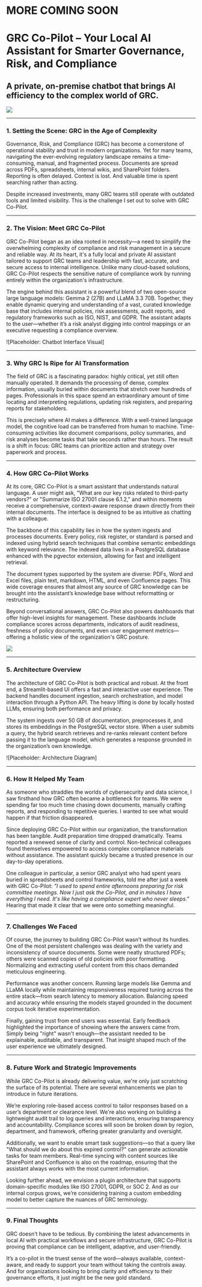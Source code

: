 # MORE COMING SOON

# **GRC Co-Pilot – Your Local AI Assistant for Smarter Governance, Risk, and Compliance** 

## **A private, on-premise chatbot that brings AI efficiency to the complex world of GRC.** 

![](<./images/showcase_high.gif>)

---

### 1. Setting the Scene: GRC in the Age of Complexity

Governance, Risk, and Compliance (GRC) has become a cornerstone of operational stability and trust in modern organizations. Yet for many teams, navigating the ever-evolving regulatory landscape remains a time-consuming, manual, and fragmented process. Documents are spread across PDFs, spreadsheets, internal wikis, and SharePoint folders. Reporting is often delayed. Context is lost. And valuable time is spent searching rather than acting.

Despite increased investments, many GRC teams still operate with outdated tools and limited visibility. This is the challenge I set out to solve with GRC Co-Pilot.

---

### 2. The Vision: Meet GRC Co-Pilot

GRC Co-Pilot began as an idea rooted in necessity—a need to simplify the overwhelming complexity of compliance and risk management in a secure and reliable way. At its heart, it's a fully local and private AI assistant tailored to support GRC teams and leadership with fast, accurate, and secure access to internal intelligence. Unlike many cloud-based solutions, GRC Co-Pilot respects the sensitive nature of compliance work by running entirely within the organization's infrastructure.

The engine behind this assistant is a powerful blend of two open-source large language models: Gemma 2 (27B) and LLaMA 3.3 70B. Together, they enable dynamic querying and understanding of a vast, curated knowledge base that includes internal policies, risk assessments, audit reports, and regulatory frameworks such as ISO, NIST, and GDPR. The assistant adapts to the user—whether it’s a risk analyst digging into control mappings or an executive requesting a compliance overview.

!\[Placeholder: Chatbot Interface Visual]

---

### 3. Why GRC Is Ripe for AI Transformation

The field of GRC is a fascinating paradox: highly critical, yet still often manually operated. It demands the processing of dense, complex information, usually buried within documents that stretch over hundreds of pages. Professionals in this space spend an extraordinary amount of time locating and interpreting regulations, updating risk registers, and preparing reports for stakeholders.

This is precisely where AI makes a difference. With a well-trained language model, the cognitive load can be transferred from human to machine. Time-consuming activities like document comparisons, policy summaries, and risk analyses become tasks that take seconds rather than hours. The result is a shift in focus: GRC teams can prioritize action and strategy over paperwork and process.

---

### 4. How GRC Co-Pilot Works

At its core, GRC Co-Pilot is a smart assistant that understands natural language. A user might ask, "What are our key risks related to third-party vendors?" or "Summarize ISO 27001 clause 6.1.2," and within moments receive a comprehensive, context-aware response drawn directly from their internal documents. The interface is designed to be as intuitive as chatting with a colleague.

The backbone of this capability lies in how the system ingests and processes documents. Every policy, risk register, or standard is parsed and indexed using hybrid search techniques that combine semantic embeddings with keyword relevance. The indexed data lives in a PostgreSQL database enhanced with the pgvector extension, allowing for fast and intelligent retrieval.

The document types supported by the system are diverse: PDFs, Word and Excel files, plain text, markdown, HTML, and even Confluence pages. This wide coverage ensures that almost any source of GRC knowledge can be brought into the assistant’s knowledge base without reformatting or restructuring.

Beyond conversational answers, GRC Co-Pilot also powers dashboards that offer high-level insights for management. These dashboards include compliance scores across departments, indicators of audit readiness, freshness of policy documents, and even user engagement metrics—offering a holistic view of the organization's GRC posture.

![](<./images/showcase_high.gif>)

---

### 5. Architecture Overview

The architecture of GRC Co-Pilot is both practical and robust. At the front end, a Streamlit-based UI offers a fast and interactive user experience. The backend handles document ingestion, search orchestration, and model interaction through a Python API. The heavy lifting is done by locally hosted LLMs, ensuring both performance and privacy.

The system ingests over 50 GB of documentation, preprocesses it, and stores its embeddings in the PostgreSQL vector store. When a user submits a query, the hybrid search retrieves and re-ranks relevant content before passing it to the language model, which generates a response grounded in the organization’s own knowledge.

!\[Placeholder: Architecture Diagram]

---

### 6. How It Helped My Team

As someone who straddles the worlds of cybersecurity and data science, I saw firsthand how GRC often became a bottleneck for teams. We were spending far too much time chasing down documents, manually crafting reports, and responding to repetitive queries. I wanted to see what would happen if that friction disappeared.

Since deploying GRC Co-Pilot within our organization, the transformation has been tangible. Audit preparation time dropped dramatically. Teams reported a renewed sense of clarity and control. Non-technical colleagues found themselves empowered to access complex compliance materials without assistance. The assistant quickly became a trusted presence in our day-to-day operations.

One colleague in particular, a senior GRC analyst who had spent years buried in spreadsheets and control frameworks, told me after just a week with GRC Co-Pilot: *"I used to spend entire afternoons preparing for risk committee meetings. Now I just ask the Co-Pilot, and in minutes I have everything I need. It's like having a compliance expert who never sleeps."* Hearing that made it clear that we were onto something meaningful.

---

### 7. Challenges We Faced

Of course, the journey to building GRC Co-Pilot wasn’t without its hurdles. One of the most persistent challenges was dealing with the variety and inconsistency of source documents. Some were neatly structured PDFs; others were scanned copies of old policies with poor formatting. Normalizing and extracting useful content from this chaos demanded meticulous engineering.

Performance was another concern. Running large models like Gemma and LLaMA locally while maintaining responsiveness required tuning across the entire stack—from search latency to memory allocation. Balancing speed and accuracy while ensuring the models stayed grounded in the document corpus took iterative experimentation.

Finally, gaining trust from end users was essential. Early feedback highlighted the importance of showing where the answers came from. Simply being "right" wasn't enough—the assistant needed to be explainable, auditable, and transparent. That insight shaped much of the user experience we ultimately designed.

---

### 8. Future Work and Strategic Improvements

While GRC Co-Pilot is already delivering value, we're only just scratching the surface of its potential. There are several enhancements we plan to introduce in future iterations.

We’re exploring role-based access control to tailor responses based on a user’s department or clearance level. We're also working on building a lightweight audit trail to log queries and interactions, ensuring transparency and accountability. Compliance scores will soon be broken down by region, department, and framework, offering greater granularity and oversight.

Additionally, we want to enable smart task suggestions—so that a query like "What should we do about this expired control?" can generate actionable tasks for team members. Real-time syncing with content sources like SharePoint and Confluence is also on the roadmap, ensuring that the assistant always works with the most current information.

Looking further ahead, we envision a plugin architecture that supports domain-specific modules like ISO 27001, GDPR, or SOC 2. And as our internal corpus grows, we’re considering training a custom embedding model to better capture the nuances of GRC terminology.

---

### 9. Final Thoughts

GRC doesn't have to be tedious. By combining the latest advancements in local AI with practical workflows and secure infrastructure, GRC Co-Pilot is proving that compliance can be intelligent, adaptive, and user-friendly.

It’s a co-pilot in the truest sense of the word—always available, context-aware, and ready to support your team without taking the controls away. And for organizations looking to bring clarity and efficiency to their governance efforts, it just might be the new gold standard.
